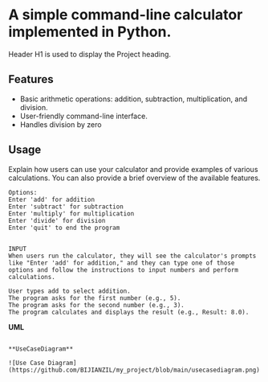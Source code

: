 # A simple command-line calculator implemented in Python.
Header H1 is used to display the Project heading. 

## Features
- Basic arithmetic operations: addition, subtraction, multiplication, and division.
- User-friendly command-line interface.
- Handles division by zero
## Usage

Explain how users can use your calculator and provide examples of various calculations. You can also provide a brief overview of the available features.

```plaintext
Options:
Enter 'add' for addition
Enter 'subtract' for subtraction
Enter 'multiply' for multiplication
Enter 'divide' for division
Enter 'quit' to end the program


INPUT
When users run the calculator, they will see the calculator's prompts like "Enter 'add' for addition," and they can type one of those options and follow the instructions to input numbers and perform calculations.

User types add to select addition.
The program asks for the first number (e.g., 5).
The program asks for the second number (e.g., 3).
The program calculates and displays the result (e.g., Result: 8.0).
````
**UML**
````

**UseCaseDiagram**

![Use Case Diagram](https://github.com/BIJIANZIL/my_project/blob/main/usecasediagram.png)

